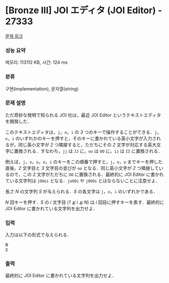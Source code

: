 # [Bronze III] JOI エディタ (JOI Editor) - 27333 

[문제 링크](https://www.acmicpc.net/problem/27333) 

### 성능 요약

메모리: 113112 KB, 시간: 124 ms

### 분류

구현(implementation), 문자열(string)

### 문제 설명

<p>ただ奇妙な発明で知られる JOI 社は，最近 JOI Editor というテキストエディタを開発した．</p>

<p>このテキストエディタは，<code>j</code>，<code>o</code>，<code>i</code> の <var>3</var> つのキーで操作することができる．<code>j</code>，<code>o</code>，<code>i</code> のいずれかのキーを押すと，そのキーに書かれている英小文字が入力されるが，同じ英小文字が <var>2</var> つ隣接すると，ただちにその <var>2</var> 文字が対応する英大文字に置換される．すなわち，<code>jj</code> は <code>JJ</code> に，<code>oo</code> は <code>OO</code> に，<code>ii</code> は <code>II</code> に置換される．</p>

<p>例えば，<code>j</code>，<code>o</code>，<code>o</code>，<code>o</code>，<code>i</code> のキーをこの順番で押すと，<code>j</code>，<code>o</code>，<code>o</code> までキーを押した直後，<var>2</var> 文字目と <var>3</var> 文字目の並びが <code>oo</code> となる．同じ英小文字が <var>2</var> つ隣接しているので，この <var>2</var> 文字がただちに <code>OO</code> に置換される．最終的に JOI Editor に書かれている文字列は <code>jOOoi</code> となる．<code>joOOi</code> や <code>jOOOi</code> とはならないことに注意せよ．</p>

<p>長さ <var>N</var> の文字列 <var>S</var> が与えられる．<var>S</var> の各文字は <code>j</code>，<code>o</code>，<code>i</code> のいずれかである．</p>

<p><var>N</var> 回キーを押す．<var>S</var> の <var>i</var> 文字目 (<var>1 ≦ i ≦ N</var>) は <var>i</var> 回目に押すキーを表す．最終的に JOI Editor に書かれている文字列を出力せよ．</p>

### 입력 

 <p>入力は以下の形式で与えられる．</p>

<pre><var>N</var>
<var>S</var></pre>

### 출력 

 <p>最終的に JOI Editor に書かれている文字列を出力せよ．</p>

